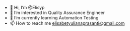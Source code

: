 - 👋 Hi, I’m @Elisyp
- 👀 I’m interested in Quality Assurance Engineer
- 🌱 I’m currently learning Automation Testing
- 📫 How to reach me elisabetyulianaprasanti@gmail.com

<!---
Elisyp/Elisyp is a ✨ special ✨ repository because its `README.md` (this file) appears on your GitHub profile.
You can click the Preview link to take a look at your changes.
--->
